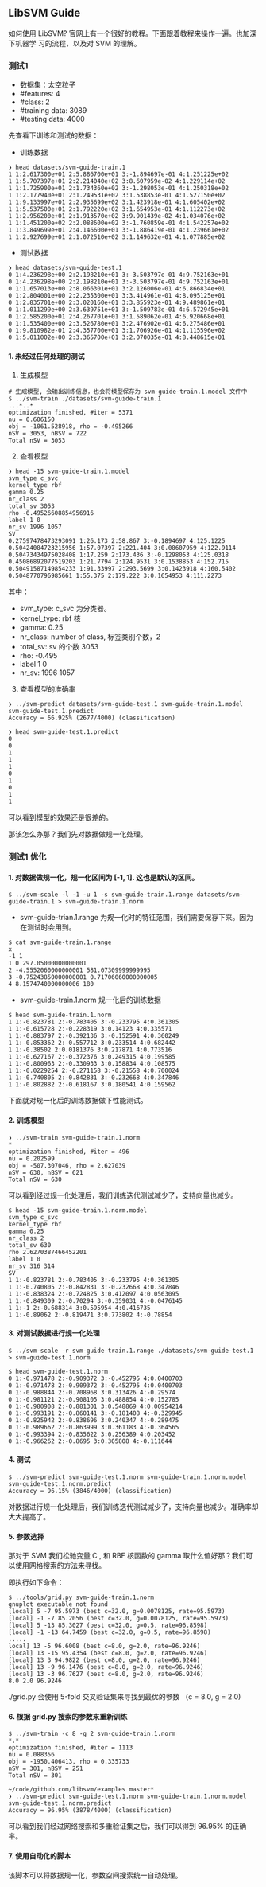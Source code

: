## LibSVM Guide

如何使用 LibSVM? 官网上有一个很好的教程。下面跟着教程来操作一遍。也加深下机器学
习的流程，以及对 SVM 的理解。

### 测试1

- 数据集：太空粒子
- #features: 4
- #class: 2
- #training data: 3089
- #testing data: 4000

先查看下训练和测试的数据：

- 训练数据

```
❯ head datasets/svm-guide-train.1
1 1:2.617300e+01 2:5.886700e+01 3:-1.894697e-01 4:1.251225e+02
1 1:5.707397e+01 2:2.214040e+02 3:8.607959e-02 4:1.229114e+02
1 1:1.725900e+01 2:1.734360e+02 3:-1.298053e-01 4:1.250318e+02
1 1:2.177940e+01 2:1.249531e+02 3:1.538853e-01 4:1.527150e+02
1 1:9.133997e+01 2:2.935699e+02 3:1.423918e-01 4:1.605402e+02
1 1:5.537500e+01 2:1.792220e+02 3:1.654953e-01 4:1.112273e+02
1 1:2.956200e+01 2:1.913570e+02 3:9.901439e-02 4:1.034076e+02
1 1:1.451200e+02 2:2.088600e+02 3:-1.760859e-01 4:1.542257e+02
1 1:3.849699e+01 2:4.146600e+01 3:-1.886419e-01 4:1.239661e+02
1 1:2.927699e+01 2:1.072510e+02 3:1.149632e-01 4:1.077885e+02
```

- 测试数据

```
❯ head datasets/svm-guide-test.1
0 1:4.236298e+00 2:2.198210e+01 3:-3.503797e-01 4:9.752163e+01
0 1:4.236298e+00 2:2.198210e+01 3:-3.503797e-01 4:9.752163e+01
0 1:1.657013e+00 2:8.066301e+01 3:2.126006e-01 4:6.866834e+01
0 1:2.804001e+00 2:2.235300e+01 3:3.414961e-01 4:8.095125e+01
0 1:2.835701e+00 2:3.020160e+01 3:3.855923e-01 4:9.489861e+01
0 1:1.011299e+00 2:3.639751e+01 3:-1.509783e-01 4:6.572945e+01
0 1:2.585200e+01 2:4.267701e+01 3:1.589062e-01 4:6.920668e+01
0 1:1.535400e+00 2:3.526780e+01 3:2.476902e-01 4:6.275486e+01
0 1:9.810982e-01 2:4.357700e+01 3:1.706926e-01 4:1.115596e+02
0 1:5.011002e+00 2:3.365700e+01 3:2.070035e-01 4:8.448615e+01
```
#### 1. 未经过任何处理的测试

1. 生成模型

```
# 生成模型, 会输出训练信息，也会将模型保存为 svm-guide-train.1.model 文件中
$ ../svm-train ./datasets/svm-guide-train.1
...*..*
optimization finished, #iter = 5371
nu = 0.606150
obj = -1061.528918, rho = -0.495266
nSV = 3053, nBSV = 722
Total nSV = 3053

```

2. 查看模型


```
❯ head -15 svm-guide-train.1.model
svm_type c_svc
kernel_type rbf
gamma 0.25
nr_class 2
total_sv 3053
rho -0.49526608854956916
label 1 0
nr_sv 1996 1057
SV
0.27597478473293091 1:26.173 2:58.867 3:-0.1894697 4:125.1225
0.50424084723215956 1:57.07397 2:221.404 3:0.08607959 4:122.9114
0.50473434975028408 1:17.259 2:173.436 3:-0.1298053 4:125.0318
0.45086892077519203 1:21.7794 2:124.9531 3:0.1538853 4:152.715
0.50491587149854233 1:91.33997 2:293.5699 3:0.1423918 4:160.5402
0.5048770796985661 1:55.375 2:179.222 3:0.1654953 4:111.2273
```

其中：

- svm_type: c_svc 为分类器。
- kernel_type: rbf 核
- gamma: 0.25
- nr_class: number of class, 标签类别个数，2
- total_sv: sv 的个数 3053
- rho: -0.495
- label 1 0
- nr_sv: 1996 1057

3. 查看模型的准确率

```
❯ ../svm-predict datasets/svm-guide-test.1 svm-guide-train.1.model svm-guide-test.1.predict
Accuracy = 66.925% (2677/4000) (classification)

❯ head svm-guide-test.1.predict
0
0
1
1
1
0
1
0
1
1

```

可以看到模型的效果还是很差的。

那该怎么办那？我们先对数据做规一化处理。


### 测试1 优化

#### 1. 对数据做规一化，规一化区间为 [-1, 1]. 这也是默认的区间。

```
$ ../svm-scale -l -1 -u 1 -s svm-guide-train.1.range datasets/svm-guide-train.1 > svm-guide-train.1.norm

```

- svm-guide-trian.1.range 为规一化时的特征范围，我们需要保存下来。因为在测试时会用到。

```
$ cat svm-guide-train.1.range
x
-1 1
1 0 297.05000000000001
2 -4.5552060000000001 581.07309999999995
3 -0.75243850000000001 0.71706060000000005
4 8.1574740000000006 180

```

- svm-guide-train.1.norm 规一化后的训练数据

```
$ head svm-guide-train.1.norm
1 1:-0.823781 2:-0.783405 3:-0.233795 4:0.361305
1 1:-0.615728 2:-0.228319 3:0.14123 4:0.335571
1 1:-0.883797 2:-0.392136 3:-0.152591 4:0.360249
1 1:-0.853362 2:-0.557712 3:0.233514 4:0.682442
1 1:-0.38502 2:0.0181376 3:0.217871 4:0.773516
1 1:-0.627167 2:-0.372376 3:0.249315 4:0.199585
1 1:-0.800963 2:-0.330933 3:0.158834 4:0.108575
1 1:-0.0229254 2:-0.271158 3:-0.21558 4:0.700024
1 1:-0.740805 2:-0.842831 3:-0.232668 4:0.347846
1 1:-0.802882 2:-0.618167 3:0.180541 4:0.159562
```

下面就对规一化后的训练数据做下性能测试。

#### 2. 训练模型

```
❯ ../svm-train svm-guide-train.1.norm
*
optimization finished, #iter = 496
nu = 0.202599
obj = -507.307046, rho = 2.627039
nSV = 630, nBSV = 621
Total nSV = 630
```

可以看到经过规一化处理后，我们训练迭代测试减少了，支持向量也减少。

```
$ head -15 svm-guide-train.1.norm.model
svm_type c_svc
kernel_type rbf
gamma 0.25
nr_class 2
total_sv 630
rho 2.6270387466452201
label 1 0
nr_sv 316 314
SV
1 1:-0.823781 2:-0.783405 3:-0.233795 4:0.361305
1 1:-0.740805 2:-0.842831 3:-0.232668 4:0.347846
1 1:-0.838324 2:-0.724825 3:0.412097 4:0.0563095
1 1:-0.849309 2:-0.70294 3:-0.359031 4:-0.0476145
1 1:-1 2:-0.688314 3:0.595954 4:0.416735
1 1:-0.89062 2:-0.819471 3:0.773802 4:-0.78854

```

#### 3. 对测试数据进行规一化处理

```
$ ../svm-scale -r svm-guide-train.1.range ./datasets/svm-guide-test.1 > svm-guide-test.1.norm

$ head svm-guide-test.1.norm
0 1:-0.971478 2:-0.909372 3:-0.452795 4:0.0400703
0 1:-0.971478 2:-0.909372 3:-0.452795 4:0.0400703
0 1:-0.988844 2:-0.708968 3:0.313426 4:-0.29574
0 1:-0.981121 2:-0.908105 3:0.488854 4:-0.152785
0 1:-0.980908 2:-0.881301 3:0.548869 4:0.00954214
0 1:-0.993191 2:-0.860141 3:-0.181408 4:-0.329945
0 1:-0.825942 2:-0.838696 3:0.240347 4:-0.289475
0 1:-0.989662 2:-0.863999 3:0.361183 4:-0.364565
0 1:-0.993394 2:-0.835622 3:0.256389 4:0.203452
0 1:-0.966262 2:-0.8695 3:0.305808 4:-0.111644
```

#### 4. 测试

```
$ ../svm-predict svm-guide-test.1.norm svm-guide-train.1.norm.model svm-guide-test.1.norm.predict
Accuracy = 96.15% (3846/4000) (classification)
```

对数据进行规一化处理后，我们训练迭代测试减少了，支持向量也减少。准确率却大大提高了。


#### 5. 参数选择

那对于 SVM 我们松驰变量 C , 和 RBF 核函数的 gamma 取什么值好那？我们可以使用网格搜索的方法来寻找。

即执行如下命令：

```
$ ../tools/grid.py svm-guide-train.1.norm
gnuplot executable not found
[local] 5 -7 95.5973 (best c=32.0, g=0.0078125, rate=95.5973)
[local] -1 -7 85.2056 (best c=32.0, g=0.0078125, rate=95.5973)
[local] 5 -13 85.3027 (best c=32.0, g=0.5, rate=96.8598)
[local] -1 -13 64.7459 (best c=32.0, g=0.5, rate=96.8598)
.....
local] 13 -5 96.6008 (best c=8.0, g=2.0, rate=96.9246)
[local] 13 -15 95.4354 (best c=8.0, g=2.0, rate=96.9246)
[local] 13 3 94.9822 (best c=8.0, g=2.0, rate=96.9246)
[local] 13 -9 96.1476 (best c=8.0, g=2.0, rate=96.9246)
[local] 13 -3 96.7627 (best c=8.0, g=2.0, rate=96.9246)
8.0 2.0 96.9246

```

./grid.py 会使用 5-fold 交叉验证集来寻找到最优的参数 （c = 8.0, g = 2.0)

#### 6. 根据 grid.py 搜索的参数来重新训练

```
$ ../svm-train -c 8 -g 2 svm-guide-train.1.norm
*.*
optimization finished, #iter = 1113
nu = 0.088356
obj = -1950.406413, rho = 0.335733
nSV = 301, nBSV = 251
Total nSV = 301

~/code/github.com/libsvm/examples master*
❯ ../svm-predict svm-guide-test.1.norm svm-guide-train.1.norm.model svm-guide-test.1.norm.predict
Accuracy = 96.95% (3878/4000) (classification)

```

可以看到我们经过网络搜索和多重验证集之后，我们可以得到 96.95% 的正确率。

#### 7. 使用自动化的脚本

该脚本可以将数据规一化，参数空间搜索统一自动处理。
